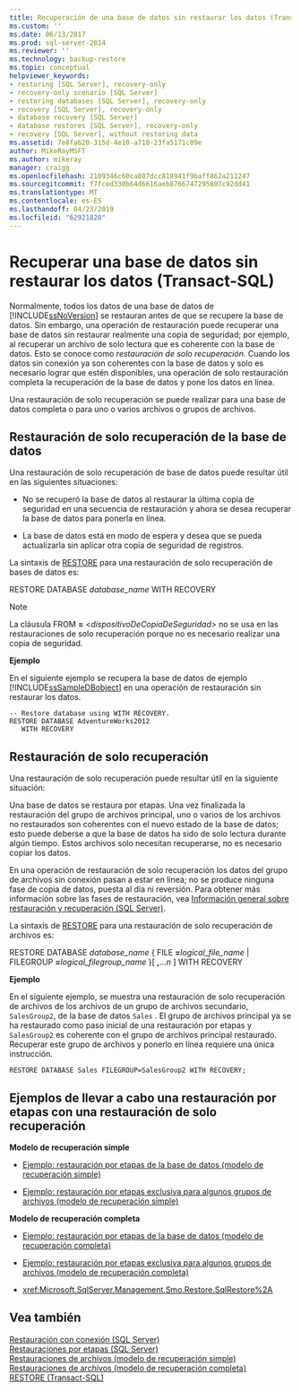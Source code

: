 ```yaml
---
title: Recuperación de una base de datos sin restaurar los datos (Transact-SQL) | Microsoft Docs
ms.custom: ''
ms.date: 06/13/2017
ms.prod: sql-server-2014
ms.reviewer: ''
ms.technology: backup-restore
ms.topic: conceptual
helpviewer_keywords:
- restoring [SQL Server], recovery-only
- recovery-only scenario [SQL Server]
- restoring databases [SQL Server], recovery-only
- recovery [SQL Server], recovery-only
- database recovery [SQL Server]
- database restores [SQL Server], recovery-only
- recovery [SQL Server], without restoring data
ms.assetid: 7e8fa620-315d-4e10-a718-23fa5171c09e
author: MikeRayMSFT
ms.author: mikeray
manager: craigg
ms.openlocfilehash: 2109346c60ca807dcc818941f9baff862a211247
ms.sourcegitcommit: f7fced330b64d6616aeb8766747295807c92dd41
ms.translationtype: MT
ms.contentlocale: es-ES
ms.lasthandoff: 04/23/2019
ms.locfileid: "62921820"
---
```

# <a name="recover-a-database-without-restoring-data-transact-sql"></a>Recuperar una base de datos sin restaurar los datos (Transact-SQL)
  Normalmente, todos los datos de una base de datos de [!INCLUDE[ssNoVersion](../../includes/ssnoversion-md.md)] se restauran antes de que se recupere la base de datos. Sin embargo, una operación de restauración puede recuperar una base de datos sin restaurar realmente una copia de seguridad; por ejemplo, al recuperar un archivo de solo lectura que es coherente con la base de datos. Esto se conoce como *restauración de solo recuperación*. Cuando los datos sin conexión ya son coherentes con la base de datos y solo es necesario lograr que estén disponibles, una operación de solo restauración completa la recuperación de la base de datos y pone los datos en línea.  
  
 Una restauración de solo recuperación se puede realizar para una base de datos completa o para uno o varios archivos o grupos de archivos.  
  
## <a name="recovery-only-database-restore"></a>Restauración de solo recuperación de la base de datos  
 Una restauración de solo recuperación de base de datos puede resultar útil en las siguientes situaciones:  
  
-   No se recuperó la base de datos al restaurar la última copia de seguridad en una secuencia de restauración y ahora se desea recuperar la base de datos para ponerla en línea.  
  
-   La base de datos está en modo de espera y desea que se pueda actualizarla sin aplicar otra copia de seguridad de registros.  
  
 La sintaxis de [RESTORE](/sql/t-sql/statements/restore-statements-transact-sql) para una restauración de solo recuperación de bases de datos es:  
  
 RESTORE DATABASE *database_name* WITH RECOVERY  
  
> [!NOTE]  
>  La cláusula FROM **=** \<*dispositivoDeCopiaDeSeguridad>* no se usa en las restauraciones de solo recuperación porque no es necesario realizar una copia de seguridad.  
  
 **Ejemplo**  
  
 En el siguiente ejemplo se recupera la base de datos de ejemplo [!INCLUDE[ssSampleDBobject](../../includes/sssampledbobject-md.md)] en una operación de restauración sin restaurar los datos.  
  
```  
-- Restore database using WITH RECOVERY.  
RESTORE DATABASE AdventureWorks2012  
   WITH RECOVERY  
```  
  
## <a name="recovery-only-file-restore"></a>Restauración de solo recuperación  
 Una restauración de solo recuperación puede resultar útil en la siguiente situación:  
  
 Una base de datos se restaura por etapas. Una vez finalizada la restauración del grupo de archivos principal, uno o varios de los archivos no restaurados son coherentes con el nuevo estado de la base de datos; esto puede deberse a que la base de datos ha sido de solo lectura durante algún tiempo. Estos archivos solo necesitan recuperarse, no es necesario copiar los datos.  
  
 En una operación de restauración de solo recuperación los datos del grupo de archivos sin conexión pasan a estar en línea; no se produce ninguna fase de copia de datos, puesta al día ni reversión. Para obtener más información sobre las fases de restauración, vea [Información general sobre restauración y recuperación &#40;SQL Server&#41;](restore-and-recovery-overview-sql-server.md).  
  
 La sintaxis de [RESTORE](/sql/t-sql/statements/restore-statements-transact-sql) para una restauración de solo recuperación de archivos es:  
  
 RESTORE DATABASE *database_name* { FILE **=**_logical_file_name_ | FILEGROUP **=**_logical_filegroup_name_ }[ **,**...*n* ] WITH RECOVERY  
  
 **Ejemplo**  
  
 En el siguiente ejemplo, se muestra una restauración de solo recuperación de archivos de los archivos de un grupo de archivos secundario, `SalesGroup2`, de la base de datos `Sales` . El grupo de archivos principal ya se ha restaurado como paso inicial de una restauración por etapas y `SalesGroup2` es coherente con el grupo de archivos principal restaurado. Recuperar este grupo de archivos y ponerlo en línea requiere una única instrucción.  
  
```  
RESTORE DATABASE Sales FILEGROUP=SalesGroup2 WITH RECOVERY;  
```  
  
## <a name="examples-of-completing-a-piecemeal-restore-scenario-with-a-recovery-only-restore"></a>Ejemplos de llevar a cabo una restauración por etapas con una restauración de solo recuperación  
 **Modelo de recuperación simple**  
  
-   [Ejemplo: restauración por etapas de la base de datos &#40;modelo de recuperación simple&#41;](example-piecemeal-restore-of-database-simple-recovery-model.md)  
  
-   [Ejemplo: restauración por etapas exclusiva para algunos grupos de archivos &#40;modelo de recuperación simple&#41;](example-piecemeal-restore-of-only-some-filegroups-simple-recovery-model.md)  
  
 **Modelo de recuperación completa**  
  
-   [Ejemplo: restauración por etapas de la base de datos &#40;modelo de recuperación completa&#41;](example-piecemeal-restore-of-database-full-recovery-model.md)  
  
-   [Ejemplo: restauración por etapas exclusiva para algunos grupos de archivos &#40;modelo de recuperación completa&#41;](example-piecemeal-restore-of-only-some-filegroups-full-recovery-model.md)  
  
-   <xref:Microsoft.SqlServer.Management.Smo.Restore.SqlRestore%2A>  
  
## <a name="see-also"></a>Vea también  
 [Restauración con conexión &#40;SQL Server&#41;](online-restore-sql-server.md)   
 [Restauraciones por etapas &#40;SQL Server&#41;](piecemeal-restores-sql-server.md)   
 [Restauraciones de archivos &#40;modelo de recuperación simple&#41;](file-restores-simple-recovery-model.md)   
 [Restauraciones de archivos &#40;modelo de recuperación completa&#41;](file-restores-full-recovery-model.md)   
 [RESTORE &#40;Transact-SQL&#41;](/sql/t-sql/statements/restore-statements-transact-sql)  
  
  
